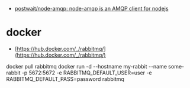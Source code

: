 * [postwait/node-amqp: node-amqp is an AMQP client for nodejs](https://github.com/postwait/node-amqp)

# docker
* [https://hub.docker.com/_/rabbitmq/](https://hub.docker.com/_/rabbitmq/)

docker pull rabbitmq
docker run -d --hostname my-rabbit --name some-rabbit -p 5672:5672 -e RABBITMQ_DEFAULT_USER=user -e RABBITMQ_DEFAULT_PASS=password rabbitmq
